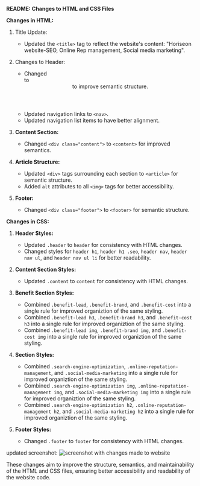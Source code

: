 **README: Changes to HTML and CSS Files**

**Changes in HTML:**

1. Title Update:
   - Updated the `<title>` tag to reflect the website's content: "Horiseon website-SEO, Online Rep management, Social media marketing".

2. Changes to Header:
   - Changed <div class="header"> to <header> to improve semantic structure.
   - Updated navigation links to `<nav>`.
   - Updated navigation list items to have better alignment.

3. **Content Section:**
   - Changed `<div class="content">` to `<content>` for improved semantics.

4. **Article Structure:**
   - Updated `<div>` tags surrounding each section to `<article>` for semantic structure.
   - Added `alt` attributes to all `<img>` tags for better accessibility.

5. **Footer:**
   - Changed `<div class="footer">` to `<footer>` for semantic structure.

**Changes in CSS:**

1. **Header Styles:**
   - Updated `.header` to `header` for consistency with HTML changes.
   - Changed styles for `header h1`, `header h1 .seo`, `header nav`, `header nav ul`, and `header nav ul li` for better readability.

2. **Content Section Styles:**
   - Updated `.content` to `content` for consistency with HTML changes.

3. **Benefit Section Styles:**
   - Combined `.benefit-lead`, `.benefit-brand`, and `.benefit-cost` into a single rule for improved organiztion of the same styling.
   - Combined `.benefit-lead h3`, `.benefit-brand h3`, and `.benefit-cost h3` into a single rule for improved organiztion of the same styling.
   - Combined `.benefit-lead img`, `.benefit-brand img`, and `.benefit-cost img` into a single rule for improved organiztion of the same styling.

4. **Section Styles:**
   - Combined `.search-engine-optimization`, `.online-reputation-management`, and `.social-media-marketing` into a single rule for improved organiztion of the same styling.
   - Combined `.search-engine-optimization img`, `.online-reputation-management img`, and `.social-media-marketing img` into a single rule for improved organiztion of the same styling.
   - Combined `.search-engine-optimization h2`, `.online-reputation-management h2`, and `.social-media-marketing h2` into a single rule for improved organiztion of the same styling.

5. **Footer Styles:**
   - Changed `.footer` to `footer` for consistency with HTML changes.

updated screenshot:
![screenshot with changes made to website](assets/images/natale565.github.io_chall-1_.png)

These changes aim to improve the structure, semantics, and maintainability of the HTML and CSS files, ensuring better accessibility and readability of the website code.
